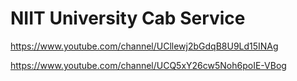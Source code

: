 # NIIT University Cab Service

https://www.youtube.com/channel/UCllewj2bGdqB8U9Ld15INAg

https://www.youtube.com/channel/UCQ5xY26cw5Noh6poIE-VBog
